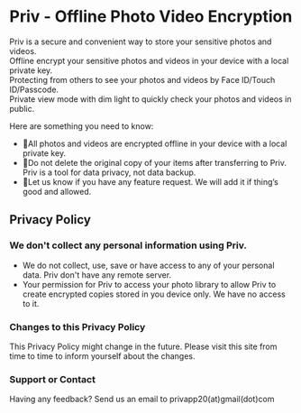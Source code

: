 # Priv - Offline Photo Video Encryption


Priv is a secure and convenient way to store your sensitive photos and videos.\
Offline encrypt your sensitive photos and videos in your device with a local private key.\
Protecting from others to see your photos and videos by Face ID/Touch ID/Passcode.\
Private view mode with dim light to quickly check your photos and videos in public.

Here are something you need to know:

- 👩‍All photos and videos are encrypted offline in your device with a local private key.
- 🙅‍Do not delete the original copy of your items after transferring to Priv. Priv is a tool for data privacy, not data backup.
- 🙋‍Let us know if you have any feature request. We will add it if thing’s good and allowed.




## Privacy Policy
### We don't collect any personal information using Priv.
- We do not collect, use, save or have access to any of your personal data. Priv don't have any remote server.
- Your permission for Priv to access your photo library to allow Priv to create encrypted copies stored in you device only. We have no access to it.

### Changes to this Privacy Policy
This Privacy Policy might change in the future. Please visit this site from time to time to inform yourself about the changes.


### Support or Contact

Having any feedback? Send us an email to privapp20(at)gmail(dot)com

